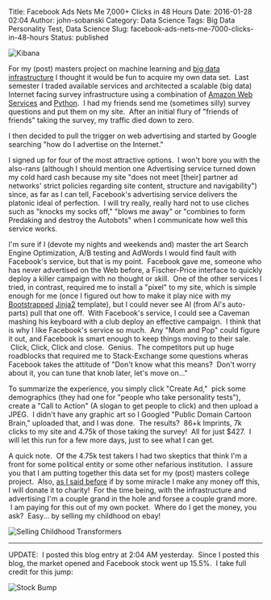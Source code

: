 Title: Facebook Ads Nets Me 7,000+ Clicks in 48 Hours
Date: 2016-01-28 02:04
Author: john-sobanski
Category: Data Science
Tags: Big Data Personality Test, Data Science
Slug: facebook-ads-nets-me-7000-clicks-in-48-hours
Status: published

![Kibana]({static}/images/Facebook_Ads_Nets_Me_7000_Clicks_in_48_Hours/Visualize-Kibana-4-1024x517.png)

For my (post) masters project on machine learning and [big data infrastructure]({filename}/part-1-connect-ec2-to-the-amazon-elasticsearch-service.md) I thought it would be fun to acquire my own data set.  Last semester I traded available services and architected a scalable (big data) Internet facing survey infrastructure using a combination of [Amazon Web Services](https://aws.amazon.com/) and [Python](https://www.python.org/).  I had my friends send me (sometimes silly) survey questions and put them on my site.  After an initial flury of "friends of friends" taking the survey, my traffic died down to zero.

I then decided to pull the trigger on web advertising and started by Google searching "how do I advertise on the Internet."

I signed up for four of the most attractive options.  I won't bore you with the also-rans (although I should mention one Advertising service turned down my cold hard cash because my site "does not meet \[their\] partner ad networks' strict policies regarding site content, structure and navigability") since, as far as I can tell, Facebook's advertising service delivers the platonic ideal of perfection.  I will try really, really hard not to use cliches such as "knocks my socks off," "blows me away" or "combines to form Predaking and destroy the Autobots" when I communicate how well this service works.

I'm sure if I (devote my nights and weekends and) master the art Search Engine Optimization, A/B testing and AdWords I would find fault with Facebook's service, but that is my point.  Facebook gave me, someone who has never advertised on the Web before, a Fischer-Price interface to quickly deploy a killer campaign with no thought or skill.  One of the other services I tried, in contrast, required me to install a "pixel" to my site, which is simple enough for me (once I figured out how to make it play nice with my [Bootstrapped](http://getbootstrap.com/) [Jinja2](http://jinja.pocoo.org/docs/dev/) template), but I could never see Al (from Al's auto-parts) pull that one off.  With Facebook's service, I could see a Caveman mashing his keyboard with a club deploy an effective campaign.  I think that is why I like Facebook's service so much.  Any "Mom and Pop" could figure it out, and Facebook is smart enough to keep things moving to their sale.  Click, Click, Click and close.  Genius.  The competitors put up huge roadblocks that required me to Stack-Exchange some questions wheras Facebook takes the attitude of "Don't know what this means?  Don't worry about it, you can tune that knob later, let's move on..."

To summarize the experience, you simply click "Create Ad,"  pick some demographics (they had one for "people who take personality tests"), create a "Call to Action" (A slogan to get people to click) and then upload a JPEG.  I didn't have any graphic art so I Googled "Public Domain Cartoon Brain," uploaded that, and I was done.  The results?  86+k Imprints, 7k clicks to my site and 4.75k of those taking the survey!  All for just \$427.  I will let this run for a few more days, just to see what I can get.

A quick note.  Of the 4.75k test takers I had two skeptics that think I'm a front for some political entity or some other nefarious institution.  I assure you that I am putting together this data set for my (post) masters college project.  Also, [as I said before]({filename}/why-a-big-data-personality-test.md) if by some miracle I make any money off this, I will donate it to charity!  For the time being, with the infrastructure and advertising I'm a couple grand in the hole and forsee a couple grand more.  I am paying for this out of my own pocket.  Where do I get the money, you ask?  Easy... by selling my childhood on ebay!

![Selling Childhood Transformers]({static}/images/Facebook_Ads_Nets_Me_7000_Clicks_in_48_Hours/Screenshot_2016-01-25-15-30-50-640x1024.jpg)
 
* * * * *

UPDATE:  I posted this blog entry at 2:04 AM yesterday.  Since I posted this blog, the market opened and Facebook stock went up 15.5%.  I take full credit for this jump:

![Stock Bump]({static}/images/Facebook_Ads_Nets_Me_7000_Clicks_in_48_Hours/fb-1024x956.png)
